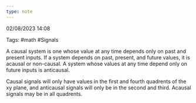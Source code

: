 ```yaml
---
type: note
---
```

02/08/2023 14:08

Tags: #math #Signals 

A causal system is one whose value at any time depends only on past and present inputs. If a system depends on past, present, and future values, it is acausal or non-causal. A system whose values at any time depend only on future inputs is anticausal. 

Causal signals will only have values in the first and fourth quadrents of the xy plane, and anticausal signals will only be in the second and third. Acausal signals may be in all quadrents.